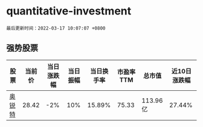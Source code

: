 # quantitative-investment

`最后更新时间：2022-03-17 10:07:07 +0800`

## 强势股票

|股票|当前价|当日涨跌幅|当日振幅|当日换手率|市盈率TTM|总市值|近10日涨跌幅|
|----|----|----|----|----|----|----|----|
|[奥锐特](https://xueqiu.com/S/SH605116)|28.42|-2%|10%|15.89%|75.33|113.96亿|27.44%|
